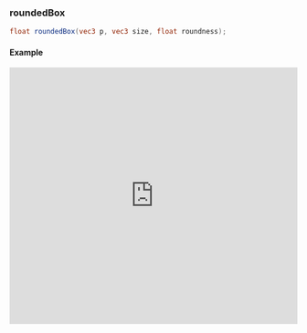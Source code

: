 ### roundedBox

```glsl
float roundedBox(vec3 p, vec3 size, float roundness);
```

#### Example
<iframe width="100%" height="450px" src="https://shaderpark.com/sculpture/-LR4gUJXMFMlkgz7O2OH?example=true&embed=true" frameborder="0"></iframe>